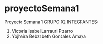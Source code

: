 # proyectoSemana1
Proyecto Semana 1
GRUPO 02 INTEGRANTES:
1.	Victoria Isabel Larrauri Pizarro
2.	Yojhaira Bebzabeth Gonzales Amaya
